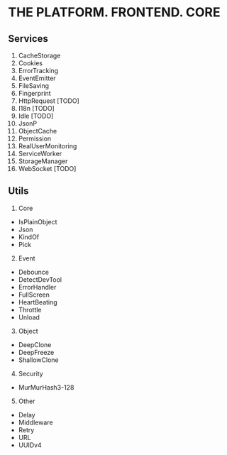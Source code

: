 # THE PLATFORM. FRONTEND. CORE

## Services

1. CacheStorage
2. Cookies
3. ErrorTracking
4. EventEmitter
5. FileSaving
6. Fingerprint
7. HttpRequest [TODO]
8. I18n [TODO]
9. Idle [TODO]
10. JsonP
11. ObjectCache
12. Permission
13. RealUserMonitoring
14. ServiceWorker
15. StorageManager
16. WebSocket [TODO]

## Utils

1. Core
* IsPlainObject
* Json
* KindOf
* Pick

2. Event
* Debounce
* DetectDevTool
* ErrorHandler
* FullScreen
* HeartBeating
* Throttle
* Unload

3. Object
* DeepClone
* DeepFreeze
* ShallowClone

4. Security
* MurMurHash3-128

5. Other
* Delay
* Middleware
* Retry
* URL
* UUIDv4
